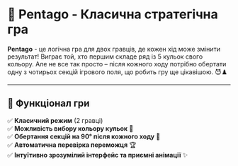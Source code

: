 # 🎲 Pentago - Класична стратегічна гра

**Pentago** - це логічна гра для двох гравців, де кожен хід може змінити результат! Виграє той, хто першим складе ряд із 5 кульок свого кольору.
Але не все так просто – після кожного ходу потрібно обертати одну з чотирьох секцій ігрового поля, що робить гру ще цікавішою. 😈♟️

---

## 🚀 Функціонал гри

✅ **Класичний режим** (2 гравці)  
✅ **Можливість вибору кольору кульок** 🎨  
✅ **Обертання секцій на 90° після кожного ходу** 🔄  
✅ **Автоматична перевірка переможця** 🏆  
✅ **Інтуїтивно зрозумілий інтерфейс та приємні анімації** ✨  
